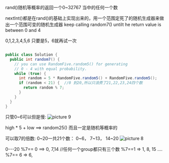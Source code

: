rand()随机等概率的返回一个0~32767 当中的任何一个数

nextInt()都是在rand()的基础上实现出来的，用一个范围定死了的随机生成器来做出一个范围可变的随机生成器
keep calling random7() untilt he return value is between 0 and 4


0,1,2,3,4,5,6
只要是5，6就再试一次



```java

public class Solution {
  public int random7() {
    // you can use RandomFive.random5() for generating
    // 0 - 4 with equal probability.
    while (true) {
      int random = 5 * RandomFive.random5() + RandomFive.random5();
      if (random < 21) {  //0 到20,所以只浪费了21,22,23,24四个数
        return random % 7;  
      }
    }
  }
}

```
只管0~6可以但是慢:
![picture 9](https://i.loli.net/2021/09/20/cETtlx2jMG1C5Qd.png)  



high * 5 + low ==> random25() 而且一定是随机等概率的

可以取7的倍数: 0~20一共21个数： 0~6， 7~13， 14~20
![picture 8](https://i.loli.net/2021/09/20/V8n7sBHcXmpOwhy.png)  




0---20
%7== 0  ==> 0, 7,14   //任何一个group都只有三个数
%7==1 =>  1, 8, 15
....
%7== 6 => 6, 